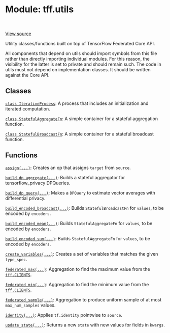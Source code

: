 <div itemscope itemtype="http://developers.google.com/ReferenceObject">
<meta itemprop="name" content="tff.utils" />
<meta itemprop="path" content="Stable" />
</div>

# Module: tff.utils

<table class="tfo-notebook-buttons tfo-api" align="left">
</table>

<a target="_blank" href="http://github.com/tensorflow/federated/tree/master/tensorflow_federated/python/core/utils/__init__.py">View
source</a>

Utility classes/functions built on top of TensorFlow Federated Core API.

<!-- Placeholder for "Used in" -->

All components that depend on utils should import symbols from this file rather
than directly importing individual modules. For this reason, the visibility for
the latter is set to private and should remain such. The code in utils must not
depend on implementation classes. It should be written against the Core API.

## Classes

[`class IterativeProcess`](../tff/utils/IterativeProcess.md): A process that
includes an initialization and iterated computation.

[`class StatefulAggregateFn`](../tff/utils/StatefulAggregateFn.md): A simple
container for a stateful aggregation function.

[`class StatefulBroadcastFn`](../tff/utils/StatefulBroadcastFn.md): A simple
container for a stateful broadcast function.

## Functions

[`assign(...)`](../tff/utils/assign.md): Creates an op that assigns `target`
from `source`.

[`build_dp_aggregate(...)`](../tff/utils/build_dp_aggregate.md): Builds a
stateful aggregator for tensorflow_privacy DPQueries.

[`build_dp_query(...)`](../tff/utils/build_dp_query.md): Makes a `DPQuery` to
estimate vector averages with differential privacy.

[`build_encoded_broadcast(...)`](../tff/utils/build_encoded_broadcast.md):
Builds `StatefulBroadcastFn` for `values`, to be encoded by `encoders`.

[`build_encoded_mean(...)`](../tff/utils/build_encoded_mean.md): Builds
`StatefulAggregateFn` for `values`, to be encoded by `encoders`.

[`build_encoded_sum(...)`](../tff/utils/build_encoded_sum.md): Builds
`StatefulAggregateFn` for `values`, to be encoded by `encoders`.

[`create_variables(...)`](../tff/utils/create_variables.md): Creates a set of
variables that matches the given `type_spec`.

[`federated_max(...)`](../tff/utils/federated_max.md): Aggregation to find the
maximum value from the <a href="../tff.md#CLIENTS"><code>tff.CLIENTS</code></a>.

[`federated_min(...)`](../tff/utils/federated_min.md): Aggregation to find the
minimum value from the <a href="../tff.md#CLIENTS"><code>tff.CLIENTS</code></a>.

[`federated_sample(...)`](../tff/utils/federated_sample.md): Aggregation to
produce uniform sample of at most `max_num_samples` values.

[`identity(...)`](../tff/utils/identity.md): Applies `tf.identity` pointwise to
`source`.

[`update_state(...)`](../tff/utils/update_state.md): Returns a new `state` with
new values for fields in `kwargs`.
